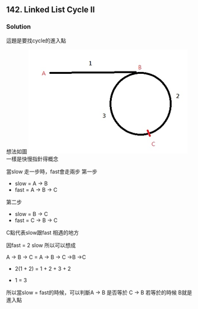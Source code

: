 ## 142. Linked List Cycle II

### Solution
這題是要找cycle的進入點


想法如圖
![](https://github.com/hank6315/LeetCode/blob/master/LinkList/142.%20Linked%20List%20Cycle%20II/pic.jpg)
一樣是快慢指針得概念

當slow 走一步時，fast會走兩步
第一步
- slow = A -> B
- fast = A -> B -> C

第二步
- slow = B -> C
- fast = C -> B -> C

C點代表slow跟fast 相遇的地方

因fast = 2 slow
所以可以想成

A -> B -> C = A -> B -> C ->B ->C
- 2(1 + 2) = 1 + 2 + 3 + 2

- 1 = 3

所以當slow = fast的時候，可以判斷A -> B 是否等於 C -> B
若等於的時候 B就是進入點


